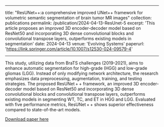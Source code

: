 
---
title: "ResUNet++:a comprehensive improved UNet++ framework for volumetric semantic segmentation of brain tumor MR images"
collection: publications
permalink: /publication/2024-04-13-ResUnet-5
excerpt: 'This article proposes an improved 3D encoder-decoder model based on ResNet50 and incorporating 3D dense convolutional blocks and convolutional transpose layers, outperforms existing models in segmentation'
date: 2024-04-13
venue: 'Evolving Systems'
paperurl: 'https://link.springer.com/article/10.1007/s12530-024-09579-4'

---
This study, utilizing data from BraTS challenges (2019-2021), aims to enhance automatic segmentation for high-grade (HGG) and low-grade gliomas (LGG). Instead of only modifying network architecture, the research emphasizes data preprocessing, augmentation, training, and testing strategies. The proposed ResUNet + + framework, an improved 3D encoder-decoder model based on ResNet50 and incorporating 3D dense convolutional blocks and convolutional transpose layers, outperforms existing models in segmenting WT, TC, and ET in HGG and LGG. Evaluated with five performance metrics, ResUNet + + shows superior effectiveness compared to state-of-the-art models.

[Download paper here](https://link.springer.com/article/10.1007/s12530-024-09579-4)
